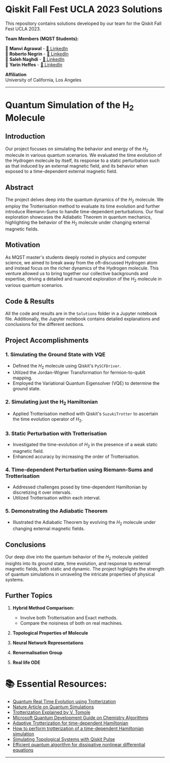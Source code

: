 # Qiskit Fall Fest UCLA 2023 Solutions

This repository contains solutions developed by our team for the Qiskit Fall Fest UCLA 2023.

**Team Members (MQST Students):**

🔹 **Manvi Agrawal** - [🔗 LinkedIn](https://www.linkedin.com/in/manvi-a-0a95b1171/)  
🔹 **Roberto Negrin** - [🔗 LinkedIn](https://www.linkedin.com/in/rsnegrin)  
🔹 **Saleh Naghdi** - [🔗 LinkedIn](https://www.linkedin.com/in/saleh-naghdi/)  
🔹 **Yarin Heffes** - [🔗 LinkedIn](https://www.linkedin.com/in/yarinheffes/)  

**Affiliation**  
University of California, Los Angeles

--- 

# Quantum Simulation of the H<sub>2</sub> Molecule

## Introduction
Our project focuses on simulating the behavior and energy of the $H_2$ molecule in various quantum scenarios. We evaluated the time evolution of the Hydrogen molecule by itself, its response to a static perturbation such as that induced by an external magnetic field, and its behavior when exposed to a time-dependent external magnetic field.

## Abstract
The project delves deep into the quantum dynamics of the $H_2$ molecule. We employ the Trotterisation method to evaluate its time evolution and further introduce Riemann-Sums to handle time-dependent perturbations. Our final exploration showcases the Adiabatic Theorem in quantum mechanics, highlighting the behavior of the $H_2$ molecule under changing external magnetic fields.

## Motivation
As MQST master's students deeply rooted in physics and computer science, we aimed to break away from the oft-discussed Hydrogen atom and instead focus on the richer dynamics of the Hydrogen molecule. This venture allowed us to bring together our collective backgrounds and expertise, driving a detailed and nuanced exploration of the $H_2$ molecule in various quantum scenarios.

## Code & Results

All the code and results are in the `Solutions` folder in a Jupyter notebook file. 
Additionally, the Jupyter notebook contains detailed explanations and conclusions for the different sections.

## Project Accomplishments

### 1. Simulating the Ground State with VQE
- Defined the $H_2$ molecule using Qiskit's `PySCFDriver`.
- Utilized the Jordan-Wigner Transformation for fermion-to-qubit mapping.
- Employed the Variational Quantum Eigensolver (VQE) to determine the ground state.

### 2. Simulating just the H<sub>2</sub> Hamiltonian
- Applied Trotterisation method with Qiskit's `SuzukiTrotter` to ascertain the time evolution operator of $H_2$.

### 3. Static Perturbation with Trotterisation
- Investigated the time-evolution of $H_2$ in the presence of a weak static magnetic field.
- Enhanced accuracy by increasing the order of Trotterisation.

### 4. Time-dependent Perturbation using Riemann-Sums and Trotterisation
- Addressed challenges posed by time-dependent Hamiltonian by discretizing it over intervals.
- Utilized Trotterisation within each interval.

### 5. Demonstrating the Adiabatic Theorem
- Illustrated the Adiabatic Theorem by evolving the $H_2$ molecule under changing external magnetic fields.

## Conclusions
Our deep dive into the quantum behavior of the $H_2$ molecule yielded insights into its ground state, time evolution, and response to external magnetic fields, both static and dynamic. The project highlights the strength of quantum simulations in unraveling the intricate properties of physical systems.


## Further Topics

1. **Hybrid Method Comparison:**
   - Involve both Trotterisation and Exact methods.
   - Compare the noisiness of both on real machines.

2. **Topological Properties of Molecule**

3. **Neural Network Representations**

4. **Renormalisation Group**
   
5. **Real life ODE**

# 📚 Essential Resources:
- [Quantum Real Time Evolution using Trotterization](https://qiskit.org/ecosystem/algorithms/tutorials/13_trotterQRTE.html)
- [Nature Article on Quantum Simulations](https://www.nature.com/articles/s41467-021-25196-0)
- [Trotterization Explained by V. Tomole](https://vtomole.com/blog/2019/04/07/trotter)
- [Microsoft Quantum Development Guide on Chemistry Algorithms](https://learn.microsoft.com/en-us/azure/quantum/user-guide/libraries/chemistry/concepts/algorithms)
- [Adaptive Trotterization for time-dependent Hamiltonian](https://arxiv.org/abs/2307.10327)
- [How to perform trotterization of a time-dependent Hamiltonian simulation](https://quantumcomputing.stackexchange.com/questions/32315/how-to-perfrom-a-time-dependent-hamiltonian-simultation-using-the-trotter-suzuki)
- [Simulating Topological Systems with Qiskit Pulse](https://medium.com/qiskit/simulating-topological-systems-with-qiskit-pulse-9afac342ab09)
- [Efficient quantum algorithm for dissipative nonlinear differential equations](https://www.pnas.org/doi/10.1073/pnas.2026805118)
---
